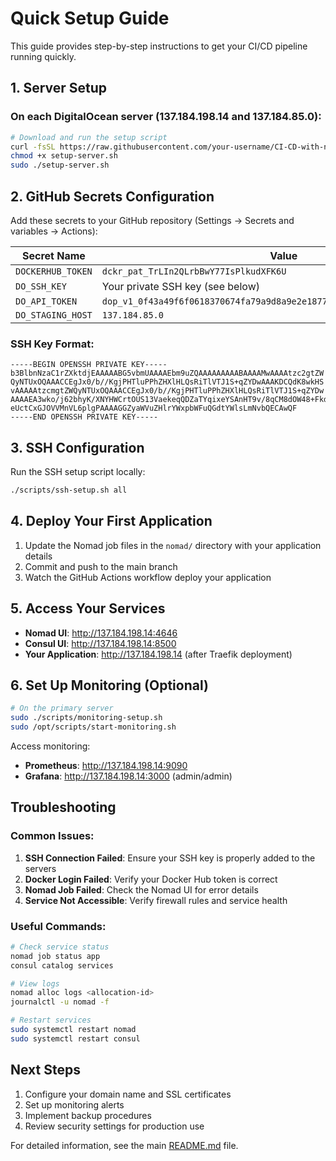 # Quick Setup Guide

This guide provides step-by-step instructions to get your CI/CD pipeline running quickly.

## 1. Server Setup

### On each DigitalOcean server (137.184.198.14 and 137.184.85.0):

```bash
# Download and run the setup script
curl -fsSL https://raw.githubusercontent.com/your-username/CI-CD-with-nomad/main/scripts/setup-server.sh -o setup-server.sh
chmod +x setup-server.sh
sudo ./setup-server.sh
```

## 2. GitHub Secrets Configuration

Add these secrets to your GitHub repository (Settings → Secrets and variables → Actions):

| Secret Name | Value |
|-------------|-------|
| `DOCKERHUB_TOKEN` | `dckr_pat_TrLIn2QLrbBwY77IsPlkudXFK6U` |
| `DO_SSH_KEY` | Your private SSH key (see below) |
| `DO_API_TOKEN` | `dop_v1_0f43a49f6f0618370674fa79a9d8a9e2e18775196378b9c6bcd35589a99fc0a8` |
| `DO_STAGING_HOST` | `137.184.85.0` |

### SSH Key Format:
```
-----BEGIN OPENSSH PRIVATE KEY-----
b3BlbnNzaC1rZXktdjEAAAAABG5vbmUAAAAEbm9uZQAAAAAAAAABAAAAMwAAAAtzc2gtZW
QyNTUxOQAAACCEgJx0/b//KgjPHTluPPhZHXlHLQsRiTlVTJ1S+qZYDwAAAKDCQdK8wkHS
vAAAAAtzcmgtZWQyNTUxOQAAACCEgJx0/b//KgjPHTluPPhZHXlHLQsRiTlVTJ1S+qZYDw
AAAAEA3wko/j62bhyK/XNYHWCrtOUS13VaekeqQDZaTYqixeYSAnHT9v/8qCM8dOW48+Fkd
eUctCxGJOVVMnVL6plgPAAAAGGZyaWVuZHlrYWxpbWFuQGdtYWlsLmNvbQECAwQF
-----END OPENSSH PRIVATE KEY-----
```

## 3. SSH Configuration

Run the SSH setup script locally:

```bash
./scripts/ssh-setup.sh all
```

## 4. Deploy Your First Application

1. Update the Nomad job files in the `nomad/` directory with your application details
2. Commit and push to the main branch
3. Watch the GitHub Actions workflow deploy your application

## 5. Access Your Services

- **Nomad UI**: http://137.184.198.14:4646
- **Consul UI**: http://137.184.198.14:8500
- **Your Application**: http://137.184.198.14 (after Traefik deployment)

## 6. Set Up Monitoring (Optional)

```bash
# On the primary server
sudo ./scripts/monitoring-setup.sh
sudo /opt/scripts/start-monitoring.sh
```

Access monitoring:
- **Prometheus**: http://137.184.198.14:9090
- **Grafana**: http://137.184.198.14:3000 (admin/admin)

## Troubleshooting

### Common Issues:

1. **SSH Connection Failed**: Ensure your SSH key is properly added to the servers
2. **Docker Login Failed**: Verify your Docker Hub token is correct
3. **Nomad Job Failed**: Check the Nomad UI for error details
4. **Service Not Accessible**: Verify firewall rules and service health

### Useful Commands:

```bash
# Check service status
nomad job status app
consul catalog services

# View logs
nomad alloc logs <allocation-id>
journalctl -u nomad -f

# Restart services
sudo systemctl restart nomad
sudo systemctl restart consul
```

## Next Steps

1. Configure your domain name and SSL certificates
2. Set up monitoring alerts
3. Implement backup procedures
4. Review security settings for production use

For detailed information, see the main [README.md](README.md) file.


